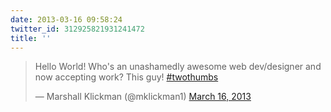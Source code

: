 ```yaml
---
date: 2013-03-16 09:58:24
twitter_id: 312925821931241472
title: ''
---
```


<blockquote class="twitter-tweet"><p lang="en" dir="ltr">Hello World! Who&#39;s an unashamedly awesome web dev/designer and now accepting work? This guy! <a href="https://twitter.com/hashtag/twothumbs?src=hash&amp;ref_src=twsrc%5Etfw">#twothumbs</a></p>&mdash; Marshall Klickman (@mklickman1) <a href="https://twitter.com/mklickman1/status/312912275566632961?ref_src=twsrc%5Etfw">March 16, 2013</a></blockquote>
<script async src="https://platform.twitter.com/widgets.js" charset="utf-8"></script>
